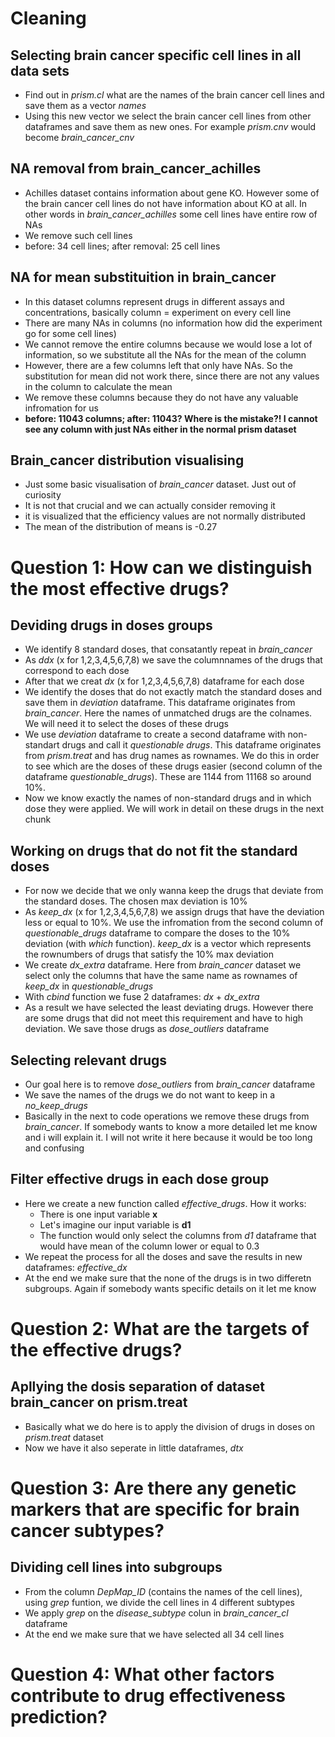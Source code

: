 # Cleaning

## Selecting brain cancer specific cell lines in all data sets
- Find out in *prism.cl* what are the names of the brain cancer cell lines and save them as a vector *names*
- Using this new vector we select the brain cancer cell lines from other dataframes and save them as new ones. For example *prism.cnv* would become *brain_cancer_cnv*

## NA removal from brain_cancer_achilles
- Achilles dataset contains information about gene KO. However some of the brain cancer cell lines do not have information about KO at all. In other words in *brain_cancer_achilles* some cell lines have entire row of NAs
- We remove such cell lines 
- before: 34 cell lines; after removal: 25 cell lines

## NA for mean substituition in brain_cancer
- In this dataset columns represent drugs in different assays and concentrations, basically column = experiment on every cell line
- There are many NAs in columns (no information how did the experiment go for some cell lines)
- We cannot remove the entire columns because we would lose a lot of information, so we substitute all the NAs for the mean of the column
- However, there are a few columns left that only have NAs. So the substitution for mean did not work there, since there are not any values in the column to calculate the mean
- We remove these columns because they do not have any valuable infromation for us
- **before: 11043 columns; after: 11043? Where is the mistake?! I cannot see any column with just NAs either in the normal prism dataset**

## Brain_cancer distribution visualising
- Just some basic visualisation of *brain_cancer* dataset. Just out of curiosity
- It is not that crucial and we can actually consider removing it
- it is visualized that the efficiency values are not normally distributed
- The mean of the distribution of means is -0.27

# Question 1: How can we distinguish the most effective drugs?

## Deviding drugs in doses groups
- We identify 8 standard doses, that consatantly repeat in *brain_cancer*
- As *ddx* (x for 1,2,3,4,5,6,7,8) we save the columnnames of the drugs that correspond to each dose
- After that we creat *dx* (x for 1,2,3,4,5,6,7,8) dataframe for each dose
- We identify the doses that do not exactly match the standard doses and save them in *deviation* dataframe. This dataframe originates from *brain_cancer*. Here the names of unmatched drugs are the colnames. We will need it to select the doses of these drugs
- We use *deviation* dataframe to create a second dataframe with non-standart drugs and call it *questionable drugs*. This dataframe originates from *prism.treat* and has drug names as rownames. We do this in order to see which are the doses of these drugs easier (second column of the dataframe *questionable_drugs*). These are 1144 from 11168 so around 10%.
- Now we know exactly the names of non-standard drugs and in which dose they were applied. We will work in detail on these drugs in the next chunk

## Working on drugs that do not fit the standard doses
- For now we decide that we only wanna keep the drugs that deviate from the standard doses. The chosen max deviation is 10%
- As *keep_dx* (x for 1,2,3,4,5,6,7,8) we assign drugs that have the deviation less or equal to 10%. We use the infromation from the second column of *questionable_drugs* dataframe to compare the doses to the 10% deviation (with *which* function). *keep_dx* is a vector which represents the rownumbers of drugs that satisfy the 10% max deviation
- We create *dx_extra* dataframe. Here from *brain_cancer* dataset we select only the columns that have the same name as rownames of  *keep_dx* in *questionable_drugs*
- With *cbind* function we fuse 2 dataframes: *dx* + *dx_extra*
- As a result we have selected the least deviating drugs. However there are some drugs that did not meet this requirement and have to high deviation. We save those drugs as *dose_outliers* dataframe

## Selecting relevant drugs

- Our goal here is to remove *dose_outliers* from *brain_cancer* dataframe
- We save the names of the drugs we do not want to keep in a *no_keep_drugs*
- Basically in the next to code operations we remove these drugs from *brain_cancer*. If somebody wants to know a more detailed let me know and i will explain it. I will not write it here because it would be too long and confusing

## Filter effective drugs in each dose group

- Here we create a new function called *effective_drugs*. How it works: 
  - There is one input variable **x**
  - Let's imagine our input variable is **d1**
  - The function would only select the columns from *d1* dataframe that would have mean of the column lower or equal to 0.3
- We repeat the process for all the doses and save the results in new dataframes: *effective_dx*
- At the end we make sure that the none of the drugs is in two differetn subgroups. Again if somebody wants specific details on it let me know

# Question 2: What are the targets of the effective drugs?

## Apllying the dosis separation of dataset brain_cancer on prism.treat

- Basically what we do here is to apply the division of drugs in doses on *prism.treat* dataset
- Now we have it also seperate in little dataframes, *dtx*

# Question 3: Are there any genetic markers that are specific for brain cancer subtypes?

## Dividing cell lines into subgroups

- From the column *DepMap_ID* (contains the names of the cell lines), using *grep* funtion, we divide the cell lines in 4 different subtypes
- We apply *grep* on the *disease_subtype* colun in *brain_cancer_cl* dataframe
- At the end we make sure that we have selected all 34 cell lines

# Question 4: What other factors contribute to drug effectiveness prediction?
